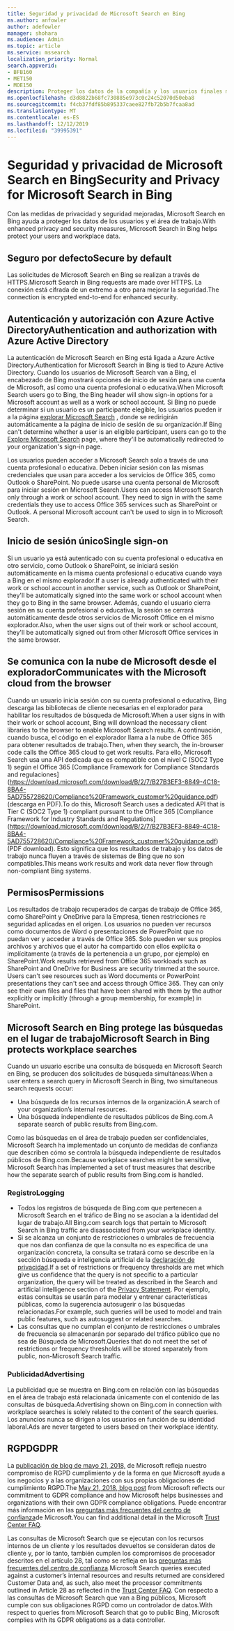 ```yaml
---
title: Seguridad y privacidad de Microsoft Search en Bing
ms.author: anfowler
author: adefowler
manager: shohara
ms.audience: Admin
ms.topic: article
ms.service: mssearch
localization_priority: Normal
search.appverid:
- BFB160
- MET150
- MOE150
description: Proteger los datos de la compañía y los usuarios finales mientras se proporciona información a los usuarios autorizados con Microsoft Search en Bing
ms.openlocfilehash: d3d8822b68fc730885e973c0c24c52070d50eba8
ms.sourcegitcommit: f4cb37fdf85b895337caee827fb72b5b7fcaa8ad
ms.translationtype: MT
ms.contentlocale: es-ES
ms.lasthandoff: 12/12/2019
ms.locfileid: "39995391"
---
```

# <a name="security-and-privacy-for-microsoft-search-in-bing"></a><span data-ttu-id="35203-103">Seguridad y privacidad de Microsoft Search en Bing</span><span class="sxs-lookup"><span data-stu-id="35203-103">Security and Privacy for Microsoft Search in Bing</span></span>

<span data-ttu-id="35203-104">Con las medidas de privacidad y seguridad mejoradas, Microsoft Search en Bing ayuda a proteger los datos de los usuarios y el área de trabajo.</span><span class="sxs-lookup"><span data-stu-id="35203-104">With enhanced privacy and security measures, Microsoft Search in Bing helps protect your users and workplace data.</span></span>

## <a name="secure-by-default"></a><span data-ttu-id="35203-105">Seguro por defecto</span><span class="sxs-lookup"><span data-stu-id="35203-105">Secure by default</span></span>

<span data-ttu-id="35203-106">Las solicitudes de Microsoft Search en Bing se realizan a través de HTTPS.</span><span class="sxs-lookup"><span data-stu-id="35203-106">Microsoft Search in Bing requests are made over HTTPS.</span></span> <span data-ttu-id="35203-107">La conexión está cifrada de un extremo a otro para mejorar la seguridad.</span><span class="sxs-lookup"><span data-stu-id="35203-107">The connection is encrypted end-to-end for enhanced security.</span></span>
  
## <a name="authentication-and-authorization-with-azure-active-directory"></a><span data-ttu-id="35203-108">Autenticación y autorización con Azure Active Directory</span><span class="sxs-lookup"><span data-stu-id="35203-108">Authentication and authorization with Azure Active Directory</span></span>

<span data-ttu-id="35203-109">La autenticación de Microsoft Search en Bing está ligada a Azure Active Directory.</span><span class="sxs-lookup"><span data-stu-id="35203-109">Authentication for Microsoft Search in Bing is tied to Azure Active Directory.</span></span> <span data-ttu-id="35203-110">Cuando los usuarios de Microsoft Search van a Bing, el encabezado de Bing mostrará opciones de inicio de sesión para una cuenta de Microsoft, así como una cuenta profesional o educativa.</span><span class="sxs-lookup"><span data-stu-id="35203-110">When Microsoft Search users go to Bing, the Bing header will show sign-in options for a Microsoft account as well as a work or school account.</span></span> <span data-ttu-id="35203-111">Si Bing no puede determinar si un usuario es un participante elegible, los usuarios pueden ir a la página [explorar Microsoft Search](https://www.bing.com/business/explore) , donde se redirigirán automáticamente a la página de inicio de sesión de su organización.</span><span class="sxs-lookup"><span data-stu-id="35203-111">If Bing can't determine whether a user is an eligible participant, users can go to the [Explore Microsoft Search](https://www.bing.com/business/explore) page, where they'll be automatically redirected to your organization's sign-in page.</span></span>
 
<span data-ttu-id="35203-p103">Los usuarios pueden acceder a Microsoft Search solo a través de una cuenta profesional o educativa. Deben iniciar sesión con las mismas credenciales que usan para acceder a los servicios de Office 365, como Outlook o SharePoint. No puede usarse una cuenta personal de Microsoft para iniciar sesión en Microsoft Search.</span><span class="sxs-lookup"><span data-stu-id="35203-p103">Users can access Microsoft Search only through a work or school account. They need to sign in with the same credentials they use to access Office 365 services such as SharePoint or Outlook. A personal Microsoft account can't be used to sign in to Microsoft Search.</span></span>
    
## <a name="single-sign-on"></a><span data-ttu-id="35203-115">Inicio de sesión único</span><span class="sxs-lookup"><span data-stu-id="35203-115">Single sign-on</span></span>

<span data-ttu-id="35203-116">Si un usuario ya está autenticado con su cuenta profesional o educativa en otro servicio, como Outlook o SharePoint, se iniciará sesión automáticamente en la misma cuenta profesional o educativa cuando vaya a Bing en el mismo explorador.</span><span class="sxs-lookup"><span data-stu-id="35203-116">If a user is already authenticated with their work or school account in another service, such as Outlook or SharePoint, they'll be automatically signed into the same work or school account when they go to Bing in the same browser.</span></span> <span data-ttu-id="35203-117">Además, cuando el usuario cierra sesión en su cuenta profesional o educativa, la sesión se cerrará automáticamente desde otros servicios de Microsoft Office en el mismo explorador.</span><span class="sxs-lookup"><span data-stu-id="35203-117">Also, when the user signs out of their work or school account, they'll be automatically signed out from other Microsoft Office services in the same browser.</span></span>
  
## <a name="communicates-with-the-microsoft-cloud-from-the-browser"></a><span data-ttu-id="35203-118">Se comunica con la nube de Microsoft desde el explorador</span><span class="sxs-lookup"><span data-stu-id="35203-118">Communicates with the Microsoft cloud from the browser</span></span>

<span data-ttu-id="35203-119">Cuando un usuario inicia sesión con su cuenta profesional o educativa, Bing descarga las bibliotecas de cliente necesarias en el explorador para habilitar los resultados de búsqueda de Microsoft.</span><span class="sxs-lookup"><span data-stu-id="35203-119">When a user signs in with their work or school account, Bing will download the necessary client libraries to the browser to enable Microsoft Search results.</span></span> <span data-ttu-id="35203-120">A continuación, cuando busca, el código en el explorador llama a la nube de Office 365 para obtener resultados de trabajo.</span><span class="sxs-lookup"><span data-stu-id="35203-120">Then, when they search, the in-browser code calls the Office 365 cloud to get work results.</span></span> <span data-ttu-id="35203-121">Para ello, Microsoft Search usa una API dedicada que es compatible con el nivel C (SOC2 Type 1) según el Office 365 [Compliance Framework for Compliance Standards and regulaciones] (https://download.microsoft.com/download/B/2/7/B27B3EF3-8849-4C18-8BA4-5AD755728620/Compliance%20Framework_customer%20guidance.pdf) (descarga en PDF).</span><span class="sxs-lookup"><span data-stu-id="35203-121">To do this, Microsoft Search uses a dedicated API that is Tier C (SOC2 Type 1) compliant pursuant to the Office 365 [Compliance Framework for Industry Standards and Regulations] (https://download.microsoft.com/download/B/2/7/B27B3EF3-8849-4C18-8BA4-5AD755728620/Compliance%20Framework_customer%20guidance.pdf) (PDF download).</span></span> <span data-ttu-id="35203-122">Esto significa que los resultados de trabajo y los datos de trabajo nunca fluyen a través de sistemas de Bing que no son compatibles.</span><span class="sxs-lookup"><span data-stu-id="35203-122">This means work results and work data never flow through non-compliant Bing systems.</span></span>
  
## <a name="permissions"></a><span data-ttu-id="35203-123">Permisos</span><span class="sxs-lookup"><span data-stu-id="35203-123">Permissions</span></span>

<span data-ttu-id="35203-p106">Los resultados de trabajo recuperados de cargas de trabajo de Office 365, como SharePoint y OneDrive para la Empresa, tienen restricciones re seguridad aplicadas en el origen. Los usuarios no pueden ver recursos como documentos de Word o presentaciones de PowerPoint que no puedan ver y acceder a través de Office 365. Solo pueden ver sus propios archivos y archivos que el autor ha compartido con ellos explícita o implícitamente (a través de la pertenencia a un grupo, por ejemplo) en SharePoint.</span><span class="sxs-lookup"><span data-stu-id="35203-p106">Work results retrieved from Office 365 workloads such as SharePoint and OneDrive for Business are security trimmed at the source. Users can't see resources such as Word documents or PowerPoint presentations they can't see and access through Office 365. They can only see their own files and files that have been shared with them by the author explicitly or implicitly (through a group membership, for example) in SharePoint.</span></span>

## <a name="microsoft-search-in-bing-protects-workplace-searches"></a><span data-ttu-id="35203-127">Microsoft Search en Bing protege las búsquedas en el lugar de trabajo</span><span class="sxs-lookup"><span data-stu-id="35203-127">Microsoft Search in Bing protects workplace searches</span></span>

<span data-ttu-id="35203-128">Cuando un usuario escribe una consulta de búsqueda en Microsoft Search en Bing, se producen dos solicitudes de búsqueda simultáneas:</span><span class="sxs-lookup"><span data-stu-id="35203-128">When a user enters a search query in Microsoft Search in Bing, two simultaneous search requests occur:</span></span>

- <span data-ttu-id="35203-129">Una búsqueda de los recursos internos de la organización.</span><span class="sxs-lookup"><span data-stu-id="35203-129">A search of your organization’s internal resources.</span></span>
- <span data-ttu-id="35203-130">Una búsqueda independiente de resultados públicos de Bing.com.</span><span class="sxs-lookup"><span data-stu-id="35203-130">A separate search of public results from Bing.com.</span></span>

<span data-ttu-id="35203-131">Como las búsquedas en el área de trabajo pueden ser confidenciales, Microsoft Search ha implementado un conjunto de medidas de confianza que describen cómo se controla la búsqueda independiente de resultados públicos de Bing.com.</span><span class="sxs-lookup"><span data-stu-id="35203-131">Because workplace searches might be sensitive, Microsoft Search has implemented a set of trust measures that describe how the separate search of public results from Bing.com is handled.</span></span>

### <a name="logging"></a><span data-ttu-id="35203-132">Registro</span><span class="sxs-lookup"><span data-stu-id="35203-132">Logging</span></span>

<Need an intro paragraph here>

- <span data-ttu-id="35203-133">Todos los registros de búsqueda de Bing.com que pertenecen a Microsoft Search en el tráfico de Bing no se asocian a la identidad del lugar de trabajo.</span><span class="sxs-lookup"><span data-stu-id="35203-133">All Bing.com search logs that pertain to Microsoft Search in Bing traffic are disassociated from your workplace identity.</span></span>
- <span data-ttu-id="35203-134">Si se alcanza un conjunto de restricciones o umbrales de frecuencia que nos dan confianza de que la consulta no es específica de una organización concreta, la consulta se tratará como se describe en la sección búsqueda e inteligencia artificial de la [declaración de privacidad](https://privacy.microsoft.com/privacystatement).</span><span class="sxs-lookup"><span data-stu-id="35203-134">If a set of restrictions or frequency thresholds are met which give us confidence that the query is not specific to a particular organization, the query will be treated as described in the Search and artificial intelligence section of the [Privacy Statement](https://privacy.microsoft.com/privacystatement).</span></span> <span data-ttu-id="35203-135">Por ejemplo, estas consultas se usarán para modelar y entrenar características públicas, como la sugerencia autosugerir o las búsquedas relacionadas.</span><span class="sxs-lookup"><span data-stu-id="35203-135">For example, such queries will be used to model and train public features, such as autosuggest or related searches.</span></span>
- <span data-ttu-id="35203-136">Las consultas que no cumplan el conjunto de restricciones o umbrales de frecuencia se almacenarán por separado del tráfico público que no sea de Búsqueda de Microsoft.</span><span class="sxs-lookup"><span data-stu-id="35203-136">Queries that do not meet the set of restrictions or frequency thresholds will be stored separately from public, non-Microsoft Search traffic.</span></span>

### <a name="advertising"></a><span data-ttu-id="35203-137">Publicidad</span><span class="sxs-lookup"><span data-stu-id="35203-137">Advertising</span></span>

<span data-ttu-id="35203-138">La publicidad que se muestra en Bing.com en relación con las búsquedas en el área de trabajo está relacionada únicamente con el contenido de las consultas de búsqueda.</span><span class="sxs-lookup"><span data-stu-id="35203-138">Advertising shown on Bing.com in connection with workplace searches is solely related to the content of the search queries.</span></span> <span data-ttu-id="35203-139">Los anuncios nunca se dirigen a los usuarios en función de su identidad laboral.</span><span class="sxs-lookup"><span data-stu-id="35203-139">Ads are never targeted to users based on their workplace identity.</span></span>
     
## <a name="gdpr"></a><span data-ttu-id="35203-140">RGPD</span><span class="sxs-lookup"><span data-stu-id="35203-140">GDPR</span></span>

<span data-ttu-id="35203-141">La [publicación de blog de mayo 21, 2018,](https://blogs.microsoft.com/on-the-issues/2018/05/21/microsofts-commitment-to-gdpr-privacy-and-putting-customers-in-control-of-their-own-data/) de Microsoft refleja nuestro compromiso de RGPD cumplimiento y de la forma en que Microsoft ayuda a los negocios y a las organizaciones con sus propias obligaciones de cumplimiento RGPD.</span><span class="sxs-lookup"><span data-stu-id="35203-141">The [May 21, 2018, blog post](https://blogs.microsoft.com/on-the-issues/2018/05/21/microsofts-commitment-to-gdpr-privacy-and-putting-customers-in-control-of-their-own-data/) from Microsoft reflects our commitment to GDPR compliance and how Microsoft helps businesses and organizations with their own GDPR compliance obligations.</span></span> <span data-ttu-id="35203-142">Puede encontrar más información en las [preguntas más frecuentes del centro de confianza](https://www.microsoft.com/trustcenter/privacy/gdpr/gdpr-faqs)de Microsoft.</span><span class="sxs-lookup"><span data-stu-id="35203-142">You can find additional detail in the Microsoft [Trust Center FAQ](https://www.microsoft.com/trustcenter/privacy/gdpr/gdpr-faqs).</span></span> 

<span data-ttu-id="35203-143">Las consultas de Microsoft Search que se ejecutan con los recursos internos de un cliente y los resultados devueltos se consideran datos de cliente y, por lo tanto, también cumplen los compromisos de procesador descritos en el artículo 28, tal como se refleja en las [preguntas más frecuentes del centro de confianza](https://www.microsoft.com/trustcenter/privacy/gdpr/gdpr-faqs).</span><span class="sxs-lookup"><span data-stu-id="35203-143">Microsoft Search queries executed against a customer’s internal resources and results returned are considered Customer Data and, as such, also  meet the processor commitments outlined in Article 28 as reflected in the [Trust Center FAQ](https://www.microsoft.com/trustcenter/privacy/gdpr/gdpr-faqs).</span></span> <span data-ttu-id="35203-144">Con respecto a las consultas de Microsoft Search que van a Bing públicos, Microsoft cumple con sus obligaciones RGPD como un controlador de datos.</span><span class="sxs-lookup"><span data-stu-id="35203-144">With respect to queries from Microsoft Search that go to public Bing, Microsoft complies with its GDPR obligations as a data controller.</span></span>

